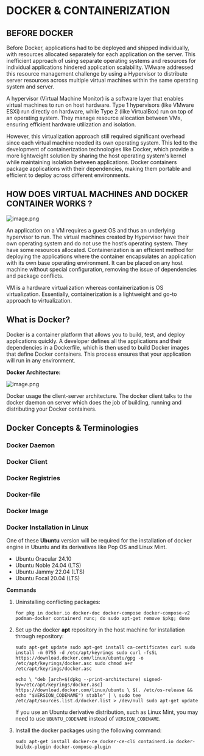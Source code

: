 # DOCKER & CONTAINERIZATION

## BEFORE DOCKER

Before Docker, applications had to be deployed and shipped individually, with resources allocated separately for each application on the server. This inefficient approach of using separate operating systems and resources for individual applications hindered application scalability. VMware addressed this resource management challenge by using a Hypervisor to distribute server resources across multiple virtual machines within the same operating system and server.  

A hypervisor (Virtual Machine Monitor) is a software layer that enables virtual machines to run on host hardware. Type 1 hypervisors (like VMware ESXi) run directly on hardware, while Type 2 (like VirtualBox) run on top of an operating system. They manage resource allocation between VMs, ensuring efficient hardware utilization and isolation.

However, this virtualization approach still required significant overhead since each virtual machine needed its own operating system. This led to the development of containerization technologies like Docker, which provide a more lightweight solution by sharing the host operating system's kernel while maintaining isolation between applications. Docker containers package applications with their dependencies, making them portable and efficient to deploy across different environments.

## HOW DOES VIRTUAL MACHINES AND DOCKER CONTAINER WORKS ?

![image.png](https://prod-files-secure.s3.us-west-2.amazonaws.com/df89fc0b-ce89-458c-88fa-b18c8cdb3e6b/a2e99cd1-082a-41bf-812d-83187d62cefe/image.png)

An application on a VM requires a guest OS and thus an underlying hypervisor to run. The virtual machines created by Hypervisor have their own operating system and do not use the host’s operating system. They  have some resources allocated. Containerization is an efficient method for deploying the applications where the container encapsulates an application with its own base operating environment.  It can be placed on any host machine without special configuration, removing the issue of dependencies and package conflicts. 

VM is a hardware virtualization whereas containerization is OS virtualization. Essentially, containerization is a lightweight and go-to approach to virtualization. 

## What is  Docker?

Docker is a container platform that allows you to build, test, and deploy applications quickly. A developer defines all the applications and their dependencies in a Dockerfile, which is then used to build Docker images that define Docker containers. This process ensures that your application will run in any environment.

**Docker Architecture:**

![image.png](https://prod-files-secure.s3.us-west-2.amazonaws.com/df89fc0b-ce89-458c-88fa-b18c8cdb3e6b/9a71a173-3481-40c6-9bb6-ada2448b6ffd/image.png)

Docker usage the client-server architecture. The docker client talks to the docker daemon on server which does the job of building, running and distributing your Docker containers. 

## Docker Concepts & Terminologies

### Docker Daemon

### Docker Client

### Docker Registries

### Docker-file

### Docker Image

### Docker Installation in Linux

One of these **Ubuntu** version will be required for the installation of docker engine in Ubuntu and its derivatives like Pop OS and Linux Mint. 

- Ubuntu Oracular 24.10
- Ubuntu Noble 24.04 (LTS)
- Ubuntu Jammy 22.04 (LTS)
- Ubuntu Focal 20.04 (LTS)

**Commands**

1. Uninstalling conflicting packages:

    
    `for pkg in docker.io docker-doc docker-compose docker-compose-v2 podman-docker containerd runc; do sudo apt-get remove $pkg; done`
    
2. Set up the docker **apt** repository in the host machine for installation through repository: 

    
    `sudo apt-get update
    sudo apt-get install ca-certificates curl
    sudo install -m 0755 -d /etc/apt/keyrings
    sudo curl -fsSL https://download.docker.com/linux/ubuntu/gpg -o /etc/apt/keyrings/docker.asc
    sudo chmod a+r /etc/apt/keyrings/docker.asc`
    
    `echo \
    "deb [arch=$(dpkg --print-architecture) signed-by=/etc/apt/keyrings/docker.asc] https://download.docker.com/linux/ubuntu \
    $(. /etc/os-release && echo "$VERSION_CODENAME") stable" | \
    sudo tee /etc/apt/sources.list.d/docker.list > /dev/null
    sudo apt-get update`
    
    If you use an Ubuntu derivative distribution, such as Linux Mint, you may need to use `UBUNTU_CODENAME` instead of `VERSION_CODENAME`.
    
3. Install the docker packages using the following command: 
    
    `sudo apt-get install docker-ce docker-ce-cli containerd.io docker-buildx-plugin docker-compose-plugin`